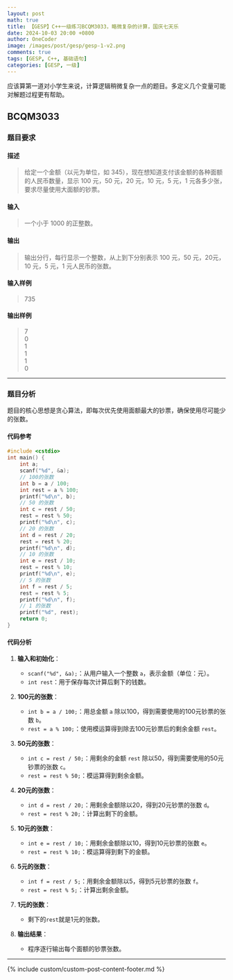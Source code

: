 ```yaml
---
layout: post
math: true
title: 【GESP】C++一级练习BCQM3033，略微复杂的计算，国庆七天乐
date: 2024-10-03 20:00 +0800
author: OneCoder
image: /images/post/gesp/gesp-1-v2.png
comments: true
tags: [GESP, C++, 基础语句]
categories: [GESP, 一级]
---
```

应该算第一道对小学生来说，计算逻辑稍微复杂一点的题目。多定义几个变量可能对解题过程更有帮助。

<!--more-->

## BCQM3033

### 题目要求

#### 描述

>给定一个金额（以元为单位，如 345），现在想知道支付该金额的各种面额的人民币数量，显示 100 元，50 元，20 元，10 元，5 元，1 元各多少张，要求尽量使用大面额的钞票。

#### 输入

>一个小于 1000 的正整数。

#### 输出

>输出分行，每行显示一个整数，从上到下分别表示 100 元，50 元，20元，10 元，5 元，1 元人民币的张数。

#### 输入样例

>735

#### 输出样例

>7  
0  
1  
1  
1  
0  
---

### 题目分析

题目的核心思想是贪心算法，即每次优先使用面额最大的钞票，确保使用尽可能少的张数。

#### 代码参考

```cpp
#include <cstdio>
int main() {
    int a;
    scanf("%d", &a);
    // 100的张数
    int b = a / 100;
    int rest = a % 100;
    printf("%d\n", b);
    // 50 的张数
    int c = rest / 50;
    rest = rest % 50;
    printf("%d\n", c);
    // 20 的张数
    int d = rest / 20;
    rest = rest % 20;
    printf("%d\n", d);
    // 10 的张数
    int e = rest / 10;
    rest = rest % 10;
    printf("%d\n", e);
    // 5 的张数
    int f = rest / 5;
    rest = rest % 5;
    printf("%d\n", f);
    // 1 的张数
    printf("%d", rest);
    return 0;
}
```

#### 代码分析

1. **输入和初始化**：
   - `scanf("%d", &a);`：从用户输入一个整数 `a`，表示金额（单位：元）。
   - `int rest`：用于保存每次计算后剩下的钱数。

2. **100元的张数**：
   - `int b = a / 100;`：用总金额 `a` 除以100，得到需要使用的100元钞票的张数 `b`。
   - `rest = a % 100;`：使用模运算得到除去100元钞票后的剩余金额 `rest`。

3. **50元的张数**：
   - `int c = rest / 50;`：用剩余的金额 `rest` 除以50，得到需要使用的50元钞票的张数 `c`。
   - `rest = rest % 50;`：模运算得到剩余金额。

4. **20元的张数**：
   - `int d = rest / 20;`：用剩余金额除以20，得到20元钞票的张数 `d`。
   - `rest = rest % 20;`：计算出剩下的金额。

5. **10元的张数**：
   - `int e = rest / 10;`：用剩余金额除以10，得到10元钞票的张数 `e`。
   - `rest = rest % 10;`：模运算得到剩下的金额。

6. **5元的张数**：
   - `int f = rest / 5;`：用剩余金额除以5，得到5元钞票的张数 `f`。
   - `rest = rest % 5;`：计算出剩余金额。

7. **1元的张数**：
   - 剩下的`rest`就是1元的张数。

8. **输出结果**：
   - 程序逐行输出每个面额的钞票张数。

---

{% include custom/custom-post-content-footer.md %}
